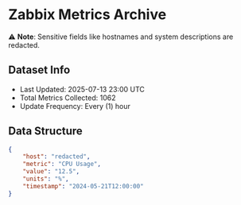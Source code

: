 # Zabbix Metrics Archive

⚠️ **Note**: Sensitive fields like hostnames and system descriptions are redacted.

## Dataset Info
- Last Updated: 2025-07-13 23:00 UTC
- Total Metrics Collected: 1062
- Update Frequency: Every (1) hour

## Data Structure
```json
{
    "host": "redacted",
    "metric": "CPU Usage",
    "value": "12.5",
    "units": "%",
    "timestamp": "2024-05-21T12:00:00"
}
```
